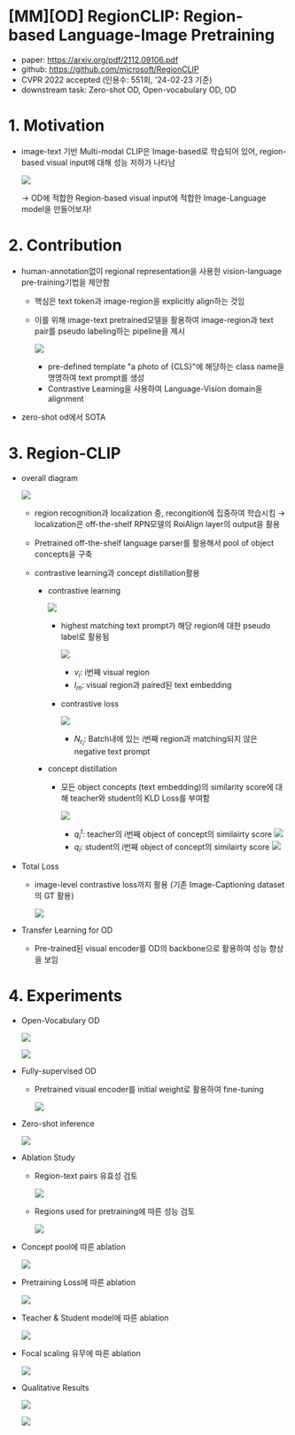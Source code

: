 # [MM]\[OD] RegionCLIP: Region-based Language-Image Pretraining

- paper: https://arxiv.org/pdf/2112.09106.pdf
- github: https://github.com/microsoft/RegionCLIP
- CVPR 2022 accepted (인용수: 551회, '24-02-23 기준)
- downstream task: Zero-shot OD, Open-vocabulary OD, OD

# 1. Motivation

- image-text 기반 Multi-modal CLIP은 Image-based로 학습되어 있어, region-based visual input에 대해 성능 저하가 나타남

  ![](../images/2024-02-23/image-20240223120849873.png)

  $\to$ OD에 적합한 Region-based visual input에 적합한 Image-Language model을 만들어보자!

# 2. Contribution

- human-annotation없이 regional representation을 사용한 vision-language pre-training기법을 제안함

  - 핵심은 text token과 image-region을 explicitly align하는 것임

  - 이를 위해 image-text pretrained모델을 활용하여 image-region과 text pair를 pseudo labeling하는 pipeline을 제시

    ![](../images/2024-02-23/image-20240223120904818.png)

    - pre-defined template "a photo of {CLS}"에 해당하는 class name을 명명하여 text prompt를 생성
    - Contrastive Learning을 사용하여 Language-Vision domain을 alignment

- zero-shot od에서 SOTA

# 3. Region-CLIP

- overall diagram

  ![](../images/2024-02-23/image-20240223121244605.png)

  - region recognition과 localization 중, recongition에 집중하여 학습시킴 $\to$ localization은 off-the-shelf RPN모델의 RoiAlign layer의 output을 활용

  - Pretrained off-the-shelf language parser를 활용해서 pool of object concepts을 구축

  - contrastive learning과 concept distillation활용

    - contrastive learning

      ![](../images/2024-02-23/image-20240223122939367.png)

      - highest matching text prompt가 해당 region에 대한 pseudo label로 활용됨

        ![](../images/2024-02-23/image-20240223123046114.png)

        - $v_i$: i번째 visual region
        - $l_m$: visual region과 paired된 text embedding

      - contrastive loss

        ![](../images/2024-02-23/image-20240223123142280.png)

        - $N_{r_i}$: Batch내에 있는 i번째 region과 matching되지 않은 negative text prompt

    - concept distillation

      - 모든 object concepts (text embedding)의 similarity score에 대해 teacher와 student의 KLD Loss를 부여함

        ![](../images/2024-02-23/image-20240223123408420.png)

        - $q_i^t$: teacher의 i번째 object of concept의 similairty score ![](../images/2024-02-23/image-20240223123451944.png)
        - $q_i$: student의 i번째 object of concept의 similairty score ![](../images/2024-02-23/image-20240223123509947.png)

- Total Loss

  - image-level contrastive loss까지 활용 (기존 Image-Captioning dataset의 GT 활용)

    ![](../images/2024-02-23/image-20240223123601643.png)

- Transfer Learning for OD
  - Pre-trained된 visual encoder를 OD의 backbone으로 활용하여 성능 향상을 보임

# 4. Experiments

- Open-Vocabulary OD

  ![](../images/2024-02-23/image-20240223123957308.png)

  ![](../images/2024-02-23/image-20240223124013401.png)

- Fully-supervised OD

  - Pretrained visual encoder를 initial weight로 활용하여 fine-tuning

    ![](../images/2024-02-23/image-20240223124148775.png)

- Zero-shot inference

  ![](../images/2024-02-23/image-20240223124446861.png)

- Ablation Study

  - Region-text pairs 유효성 검토

    ![](../images/2024-02-23/image-20240223124538276.png)

  - Regions used for pretraining에 따른 성능 검토

    ![](../images/2024-02-23/image-20240223124613803.png)

- Concept pool에 따른 ablation

  ![](../images/2024-02-23/image-20240223124716366.png)

- Pretraining Loss에 따른 ablation

  ![](../images/2024-02-23/image-20240223124745099.png)

- Teacher & Student model에 따른 ablation

  ![](../images/2024-02-23/image-20240223124813629.png)

- Focal scaling 유무에 따른 ablation

  ![](../images/2024-02-23/image-20240223124834567.png)

- Qualitative Results

  ![](../images/2024-02-23/image-20240223124859493.png)

  ![](../images/2024-02-23/image-20240223124917483.png)